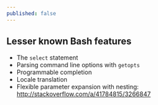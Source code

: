 ```yaml
---
published: false
---
```

## Lesser known Bash features

* The `select` statement
* Parsing command line options with `getopts`
* Programmable completion
* Locale translation
* Flexible parameter expansion with nesting: http://stackoverflow.com/a/41784815/3266847
